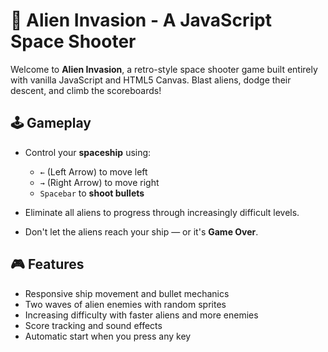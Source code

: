# 🚀 Alien Invasion - A JavaScript Space Shooter

Welcome to **Alien Invasion**, a retro-style space shooter game built entirely with vanilla JavaScript and HTML5 Canvas. Blast aliens, dodge their descent, and climb the scoreboards!

## 🕹️ Gameplay

- Control your **spaceship** using:
  - `←` (Left Arrow) to move left
  - `→` (Right Arrow) to move right
  - `Spacebar` to **shoot bullets**

- Eliminate all aliens to progress through increasingly difficult levels.
- Don't let the aliens reach your ship — or it's **Game Over**.

## 🎮 Features

- Responsive ship movement and bullet mechanics
- Two waves of alien enemies with random sprites
- Increasing difficulty with faster aliens and more enemies
- Score tracking and sound effects
- Automatic start when you press any key
